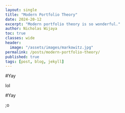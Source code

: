 ```yaml
---
layout: single
title: "Modern Portfolio Theory"
date: 2024-20-12
excerpt: "Modern portfolio theory is so wonderful."
author: Nicholas Wijaya
toc: true
classes: wide
header: 
  image: "/assets/images/markowitz.jpg"
permalink: /posts/modern-portfolio-theory/
published: true
tags: [post, blog, jekyll]
---
```


#Yay

lol

#Yay

;o
